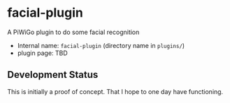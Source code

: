 # facial-plugin
A PiWiGo plugin to do some facial recognition 

* Internal name: `facial-plugin` (directory name in `plugins/`)
* plugin page: TBD

## Development Status
This is initially a proof of concept. That I hope to one day have functioning.